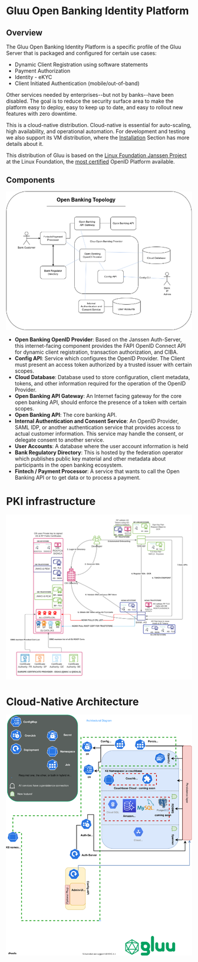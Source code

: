 # Gluu Open Banking Identity Platform

## Overview

The Gluu Open Banking Identity Platform is a specific profile of the Gluu Server that is packaged and configured for certain use cases:  

* Dynamic Client Registration using software statements  
* Payment Authorization  
* Identity - eKYC  
* Client Initiated Authentication (mobile/out-of-band)  

Other services needed by enterprises--but not by banks--have been disabled. The goal is to reduce the security surface area to make the platform easy to deploy, easy to keep up to date, and easy to rollout new features with zero downtime.

This is a cloud-native distribution. Cloud-native is essential for auto-scaling, high availability, and operational automation. For development and testing we also support its VM distribution, where the [Installation](https://docs.gluu.org/vreplace-flex-version/openbanking/install-vm/) Section has more details about it.

This distribution of Gluu is based on the [Linux Foundation Janssen Project](https://jans.io) at the Linux Foundation, the [most certified](https://openid.net/certification) OpenID Platform available.


## Components

![component topology](./img/open-banking-topology.png)

* **Open Banking OpenID Provider**: Based on the Janssen Auth-Server, this internet-facing component provides the FAPI OpenID Connect API for dynamic  client registration, transaction authorization, and CIBA.
* **Config API**: Service which configures the OpenID Provider. The Client must present an access token authorized by a trusted issuer with certain scopes.  
* **Cloud Database**: Database used to store configuration, client metadata, tokens, and other information required for the operation of the OpenID Provider.
* **Open Banking API Gateway**: An Internet facing gateway for the core open banking API, should enforce the presence of a token with certain scopes.
* **Open Banking API**: The core banking API.
* **Internal Authentication and Consent Service**: An OpenID Provider, SAML IDP, or another authentication service that provides access to actual customer information. This service may handle the consent, or delegate consent to another service.
* **User Accounts**: A database where the user account information is held
* **Bank Regulatory Directory**: This is hosted by the federation operator which publishes public key material and other metadata about participants in the open  banking ecosystem.
* **Fintech / Payment Processor**: A service that wants to call the Open Banking API or to get data or to process a payment.  

# PKI infrastructure

![Overview](./img/PKI_Infra.png)

# Cloud-Native Architecture

![Overview](./img/cn/gluucloudnative-OB%20distribution.svg)
